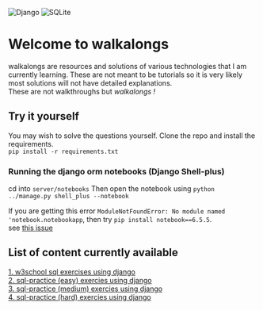 ![Django](https://img.shields.io/badge/django-%23092E20.svg?style=for-the-badge&logo=django&logoColor=white)
![SQLite](https://img.shields.io/badge/sqlite-%2307405e.svg?style=for-the-badge&logo=sqlite&logoColor=white)

# Welcome to walkalongs
walkalongs are resources and solutions of various technologies
that I am currently learning. These are not meant to be tutorials so it is very likely 
most solutions will not have detailed explanations.  
These are not walkthroughs but *walkalongs !* 

## Try it yourself
You may wish to solve the questions yourself. Clone the repo and install the requirements.  
`pip install -r requirements.txt`  

### Running the django orm notebooks (Django Shell-plus)
cd into `server/notebooks` Then open the notebook using `python ../manage.py shell_plus --notebook`

If you are getting this error `ModuleNotFoundError: No module named 'notebook.notebookapp`, then try `pip install notebook==6.5.5`.  
see [this issue](https://github.com/microsoft/azuredatastudio/issues/23945)

## List of content currently available
[1. w3school sql exercises using django](https://julkaar9.github.io/walkalongs/orms/django/w3school/)  
[2. sql-practice (easy) exercies using django](https://julkaar9.github.io/walkalongs/orms/django/sql-practice-easy/)  
[3. sql-practice (medium) exercies using django](https://julkaar9.github.io/walkalongs/orms/django/sql-practice-medium/)  
[4. sql-practice (hard) exercies using django](https://julkaar9.github.io/walkalongs/orms/django/sql-practice-hard/)  